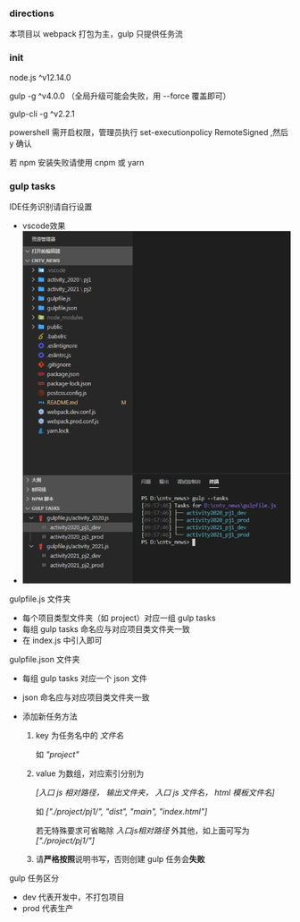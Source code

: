 ### directions

本项目以 webpack 打包为主，gulp 只提供任务流

### init

node.js ^v12.14.0

gulp -g ^v4.0.0 （全局升级可能会失败，用 --force 覆盖即可）

gulp-cli -g ^v2.2.1

powershell 需开启权限，管理员执行 set-executionpolicy RemoteSigned ,然后 y 确认

若 npm 安装失败请使用 cnpm 或 yarn

### gulp tasks

IDE任务识别请自行设置
- vscode效果
- ![vscode效果](https://raw.githubusercontent.com/JackSongYang/img-store/master/webpack-stream/webpack-stream-vscode.png)

gulpfile.js 文件夹

- 每个项目类型文件夹（如 project）对应一组 gulp tasks
- 每组 gulp tasks 命名应与对应项目类文件夹一致
- 在 index.js 中引入即可

gulpfile.json 文件夹

- 每组 gulp tasks 对应一个 json 文件
- json 命名应与对应项目类文件夹一致
- 添加新任务方法
  
  1. key 为任务名中的 *文件名*
  
     如 *"project"*
  
  2. value 为数组，对应索引分别为
  
     *[入口 js 相对路径， 输出文件夹， 入口 js 文件名， html 模板文件名]*
  
     如 *["./project/pj1/", "dist", "main", "index.html"]*
  
     若无特殊要求可省略除 *入口js相对路径* 外其他，如上面可写为 *["./project/pj1/"]* 
  
  3. 请**严格按照**说明书写，否则创建 gulp 任务会**失败**

gulp 任务区分

- dev 代表开发中，不打包项目
- prod 代表生产
